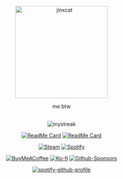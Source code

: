 <div align="center">

<img src="https://github.com/inttter/inttter/assets/73017070/a5284c13-23bf-4627-87a2-b36e34507786" alt="jinxcat" width="250"> 

me btw

<br>

<img src="https://github-readme-streak-stats.herokuapp.com/?user=inttter&theme=tokyonight" alt="mystreak"/>

[![ReadMe Card](https://github-readme-stats.vercel.app/api/pin/?username=inttter&repo=md-badges&theme=tokyonight)](https://github.com/inttter/md-badges)
[![ReadMe Card](https://github-readme-stats.vercel.app/api/pin/?username=inttter&repo=colorflow&theme=tokyonight)](https://github.com/inttter/colorflow)

[![Steam](https://img.shields.io/badge/Steam-%23000000.svg?style=for-the-badge&logo=steam&logoColor=white)](https://steamcommunity.com/id/intermed)
[![Spotify](https://img.shields.io/badge/Spotify-1ED760?logo=spotify&logoColor=white&style=for-the-badge)](https://open.spotify.com/user/xboxtheman86)

[![BuyMeACoffee](https://img.shields.io/badge/Buy%20Me%20a%20Coffee-ffdd00?style=for-the-badge&logo=buy-me-a-coffee&logoColor=black)](https://buymeacoffee.com/intter)
[![Ko-fi](https://img.shields.io/badge/Ko--fi-FF5E5B?style=for-the-badge&logo=ko-fi&logoColor=white)](https://ko-fi.com/intter)
[![Github-Sponsors](https://img.shields.io/badge/Sponsor-30363D?style=for-the-badge&logo=GitHub-Sponsors&logoColor=#EA4AAA)]((https://github.com/sponsors/inttter))

[![spotify-github-profile](https://spotify-github-profile.vercel.app/api/view?uid=xboxtheman86&cover_image=true&theme=novatorem&show_offline=false&background_color=8000ff&interchange=true&bar_color=000000&bar_color_cover=true)](https://spotify-github-profile.vercel.app/api/view?uid=xboxtheman86&redirect=true)

</div>
